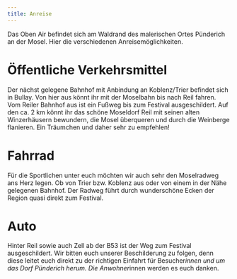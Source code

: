 ```yaml
---
title: Anreise
---
```

Das Oben Air befindet sich am Waldrand des malerischen Ortes Pünderich an der Mosel.
Hier die verschiedenen Anreisemöglichkeiten.

# Öffentliche Verkehrsmittel

Der nächst gelegene Bahnhof mit Anbindung an Koblenz/Trier befindet sich in Bullay. Von hier
aus könnt ihr mit der Moselbahn bis nach Reil fahren. Vom Reiler Bahnhof aus ist ein Fußweg
bis zum Festival ausgeschildert. Auf den ca. 2 km könnt ihr das schöne Moseldorf Reil mit
seinen alten Winzerhäusern bewundern, die Mosel überqueren und durch die Weinberge
flanieren. Ein Träumchen und daher sehr zu empfehlen!

# Fahrrad

Für die Sportlichen unter euch möchten wir auch sehr den Moselradweg ans Herz legen. Ob
von Trier bzw. Koblenz aus oder von einem in der Nähe gelegenen Bahnhof. Der Radweg führt
durch wunderschöne Ecken der Region quasi direkt zum Festival.

# Auto

Hinter Reil sowie auch Zell ab der B53 ist der Weg zum Festival ausgeschildert. Wir bitten euch
unserer Beschilderung zu folgen, denn diese leitet euch direkt zu der richtigen Einfahrt für
Besucher*innen und um das Dorf Pünderich herum. Die Anwohner*innen werden es euch
danken.